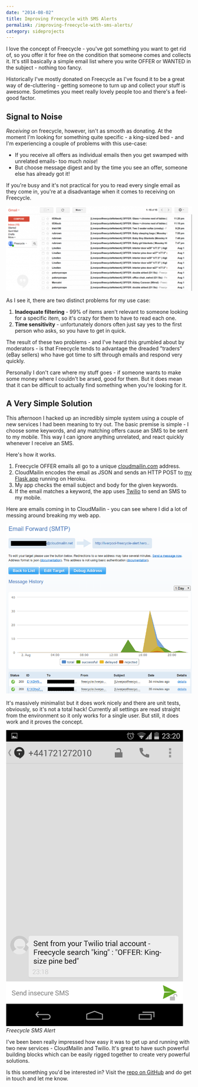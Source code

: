 ```yaml
---
date: "2014-08-02"
title: Improving Freecycle with SMS Alerts
permalink: /improving-freecycle-with-sms-alerts/
category: sideprojects
---
```

I love the concept of Freecycle - you've got something you want to get rid of, so you offer it for free on the condition that someone comes and collects it. It's still basically a simple email list where you write OFFER or WANTED in the subject - nothing too fancy.

Historically I've mostly donated on Freecycle as I've found it to be a great way of de-cluttering - getting someone to turn up and collect your stuff is awesome. Sometimes you meet really lovely people too and there's a feel-good factor.

## Signal to Noise

*Receiving* on freecycle, however, isn't as smooth as donating. At the moment I'm looking for something quite specific - a king-sized bed - and I'm experiencing a couple of problems with this use-case:

  * If you receive all offers as individual emails then you get swamped with unrelated emails- too much *noise*!
  * But choose message digest and by the time you see an offer, someone else has already got it!

If you're busy and it's not practical for you to read every single email as they come in, you're at a disadvantage when it comes to receiving on Freecycle.

![screenshot of lots of emails from freecycle](/img/freecycle-too-many-emails.png)

As I see it, there are two distinct problems for my use case:

  1. **Inadequate filtering** - 99% of items aren't relevant to someone looking for a specific item, so it's crazy for them to have to read each one.
  2. **Time sensitivity** - unfortunately donors often just say yes to the first person who asks, so you have to get in quick.

The result of these two problems - and I've heard this grumbled about by moderators - is that Freecycle tends to advantage the dreaded "traders" (eBay sellers) who have got time to sift through emails and respond very quickly.

Personally I don't care where my stuff goes - if someone wants to make some money where I couldn't be arsed, good for them. But it does mean that it can be difficult to actually find something when you're looking for it.

## A Very Simple Solution

This afternoon I hacked up an incredibly simple system using a couple of new services I had been meaning to try out. The basic premise is simple - I choose some keywords, and any matching offers cause an SMS to be sent to my mobile. This way I can ignore anything unrelated, and react quickly whenever I receive an SMS.

Here's how it works.

  1. Freecycle OFFER emails all go to a unique <a title="cloudmailin" href="http://cloudmailin.com" target="_blank">cloudmailin.com</a> address.
  2. CloudMailin encodes the email as JSON and sends an HTTP POST to <a title="Freecycle SMS alerts" href="https://github.com/paulfurley/liverpool-freecycle-alerts" target="_blank">my Flask app</a> running on Heroku.
  3. My app checks the email subject and body for the given keywords.
  4. If the email matches a keyword, the app uses <a title="Twilio" href="https://www.twilio.com/" target="_blank">Twilio</a> to send an SMS to my mobile.

Here are emails coming in to CloudMailin - you can see where I did a lot of messing around breaking my web app.

![CloudMailIn email management panel](/img/cloudmailin-email-management-panel.png)


It's massively minimalist but it does work nicely and there are unit tests, obviously, so it's not a total hack! Currently all settings are read straight from the environment so it only works for a single user. But still, it does work and it proves the concept.

![SMS alert received from a Freecycle email](/img/freecycle-sms-alert.png)
*Freecycle SMS Alert*

I've been been really impressed how easy it was to get up and running with two new services - CloudMailin and Twilio. It's great to have such powerful building blocks which can be easily rigged together to create very powerful solutions.

Is this something you'd be interested in? Visit the [repo on GitHub](https://github.com/paulfurley/liverpool-freecycle-alerts) and do get in touch and let me know.
